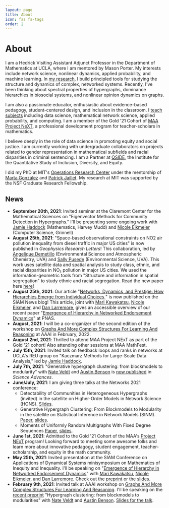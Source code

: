 ```yaml
---
layout: page
title: About
icon: fas fa-tags
order: 2
---
```


# About

I am a Hedrick Visiting Assistant Adjunct Professor in the Department of Mathematics at UCLA, where I am mentored by Mason Porter. My interests include network science, nonlinear dynamics, applied probability, and machine learning. In [my research](/research), I build principled tools for studying the structure and dynamics of complex, networked systems. Recently, I've been thinking about spectral properties of hypergraphs, dominance hierarchies in biosocial systems, and nonlinear opinion dynamics on graphs. 

I am also a passionate educator, enthusiastic about evidence-based pedagogy, student-centered design, and inclusion in the classroom. I [teach subjects](/teaching) including data science, mathematical network science, applied probability, and computing.  I am a member of the Gold '21 Cohort of [MAA Project NeXT](https://www.maa.org/programs-and-communities/professional-development/project-next), a professional development program for teacher-scholars in mathematics. 

I believe deeply in the role of data science in promoting equity and social justice.  I am currently working with undergraduate collaborators on projects related to gender representation in mathematical subfields and racial disparities in criminal sentencing. I am a Partner at [QSIDE](https://qsideinstitute.org/), the Institute for the Quantitative Study of Inclusion, Diversity, and Equity. 

I did my PhD at MIT's [Operations Research Center](https://www.mit.edu/~orc/) under the mentorship of [Marta González](https://ced.berkeley.edu/ced/faculty-staff/marta-gonzalez) and [Patrick Jaillet](http://web.mit.edu/jaillet/www/). My research at MIT was supported by the NSF Graduate Research Fellowship. 

## News

- **September 20th, 2021**: Invited seminar at the Claremont Center for the Mathematical Sciences on "Eigenvector Methods for Community Detection in Hypergraphs." I'll be presenting some ongoing work with [Jamie Haddock](https://www.math.ucla.edu/~jhaddock/) (Mathematics, Harvey Mudd) and [Nicole Eikmeier](https://eikmeier.sites.grinnell.edu/) (Computer Science, Grinnell)
- **August 25th, 2021**: "Space-based observational constraints on NO2 air pollution inequality from diesel traffic in major US cities" is now published in *Geophysics Research Letters*! This collaboration, led by [Angelique Demetillo](https://maryangelique.com) (Environmental Science and Atmospheric Chemistry, UVA) and [Sally Pusede](https://pusede.evsc.virginia.edu) (Environmental Science, UVA). This work uses satellite data and spatial analysis to study class, ethnic, and racial disparities in NO₂ pollution in major US cities. We used the information-geometric tools from "Structure and information in spatial segregation" to study ethnic and racial segregation. Read the new paper here [here](https://agupubs.onlinelibrary.wiley.com/doi/10.1029/2021GL094333)!
- **August 25th, 2021**: Our article "[Networks, Dynamics, and Prestige: How Hierarchies Emerge from Individual Choices
](https://sinews.siam.org/Details-Page/networks-dynamics-and-prestige-how-hierarchies-emerge-from-individual-choices)" is now published on the SIAM News blog! This article, joint with [Mari Kawakatsu](https://www.marikawakatsu.com/), [Nicole Eikmeier](https://eikmeier.sites.grinnell.edu/), and [Dan Larremore](https://larremorelab.github.io/), gives an accessible overview of our recent paper "[Emergence of Hierarchy in Networked Endorsement Dynamics](https://www.pnas.org/content/118/16/e2015188118.short)" at PNAS. 
- **August, 2021**: I will be a co-organizer of the second edition of the workshop on [Graphs And More Complex Structures For Learning And Reasoning](https://sites.google.com/view/gclr2021/speakers) at AAAI in February, 2022. 
- **August 2nd, 2021**: Thrilled to attend MAA Project NExT as part of the Gold '21 cohort! Also attending other sessions at MAA MathFest. 
- **July 15th, 2021**: Invited talk on feedback loops and ranks in networks at UCLA's REU group on "Kaczmarz Methods for Large-Scale Data Analysis," led by [Jamie Haddock](https://www.math.ucla.edu/~jhaddock/). 
- **July 7th, 2021**: "Generative hypergraph clustering: from blockmodels to modularity" with [Nate Veldt](https://people.cam.cornell.edu/lnv22/) and [Austin Benson](https://www.cs.cornell.edu/~arb/) is [now published](https://advances.sciencemag.org/content/7/28/eabh1303) in *Science Advances*.  
- **June/July, 2021**: I am giving three talks at the Networks 2021 conference: 
  - Detectability of Communities in Heterogeneous Hypergraphs (invited) in the satellite on Higher-Order Models in Network Science (HONS). [Slides](https://philchodrow.github.io/talks/HONS21/short#1). 
  - Generative Hypergraph Clustering: From Blockmodels to Modularity in the satellite on Statistical Inference in Network Models (SINM). [Paper](https://arxiv.org/pdf/2101.09611.pdf), [slides](https://philchodrow.github.io/talks/hmod/short#1). 
  - Moments of Uniformly Random Multigraphs With Fixed Degree Sequences [Paper](https://epubs.siam.org/doi/pdf/10.1137/19M1288772), [slides](https://philchodrow.github.io/talks/multigraph_moments/SIAMNS20). 
- **June 1st, 2021**: Admitted to the Gold '21 Cohort of the MAA's [Project NExT](https://www.maa.org/programs-and-communities/professional-development/project-next) program! Looking forward to meeting some awesome folks and learn more about innovative pedagogy, student engagement, teacher-scholarship, and equity in the math community.  
- **May 25th, 2021**: Invited presentation at the SIAM Conference on Applications of Dynamical Systems minisymposium on Mathematics of Inequity and Inequality. I'll be speaking on "[Emergence of Hierarchy in Networked Endorsement Dynamics](https://www.pnas.org/content/118/16/e2015188118.short)" with  [Mari Kawakatsu](https://www.marikawakatsu.com/), [Nicole Eikmeier](https://eikmeier.sites.grinnell.edu/), and [Dan Larremore](https://larremorelab.github.io/). Check out the [preprint](https://arxiv.org/abs/2007.04448) or the [slides](https://philchodrow.github.io/talks/emergence-of-hierarchy/short).
- **February 9th, 2021**: Invited talk at AAAI workshop on [Graphs And More Complex Structures For Learning And Reasoning](https://sites.google.com/view/gclr2021/speakers). I'll be speaking on the [recent preprint](https://arxiv.org/abs/2101.09611) "Hypergraph clustering: from blockmodels to modularities"  with [Nate Veldt](https://people.cam.cornell.edu/lnv22/) and [Austin Benson](https://www.cs.cornell.edu/~arb/). [Slides for the talk](https://philchodrow.github.io/talks/hmod/#1). 
